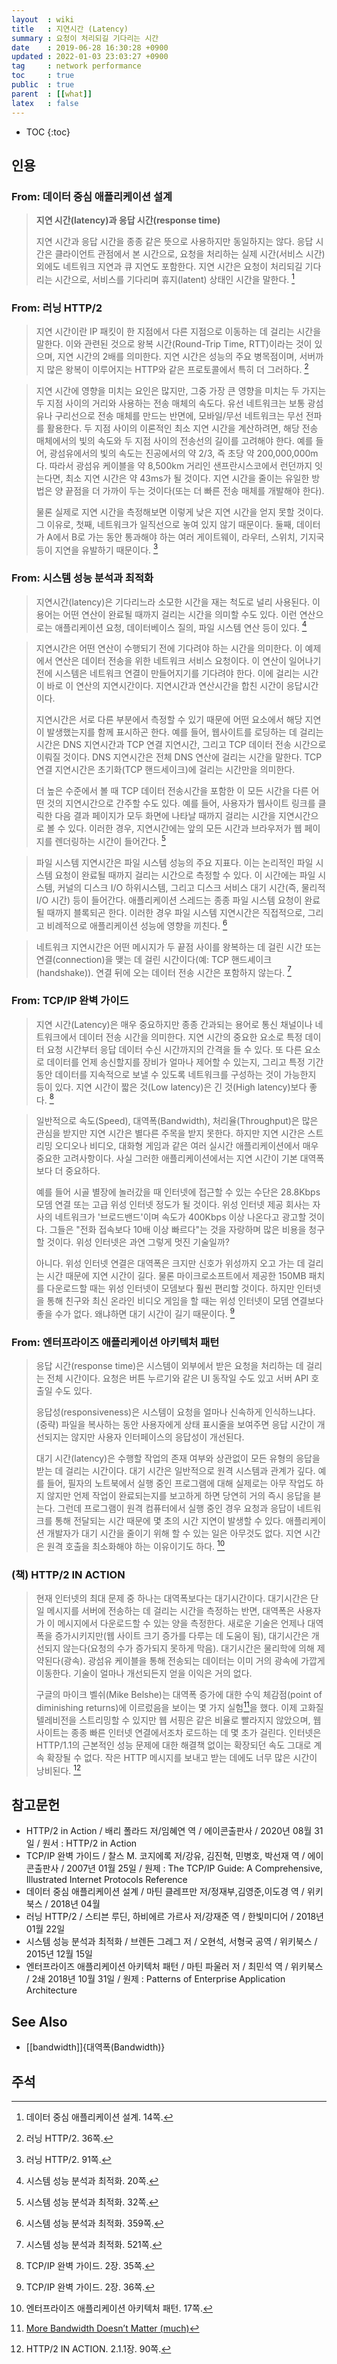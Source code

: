 ```yaml
---
layout  : wiki
title   : 지연시간 (Latency)
summary : 요청이 처리되길 기다리는 시간
date    : 2019-06-28 16:30:28 +0900
updated : 2022-01-03 23:03:27 +0900
tag     : network performance
toc     : true
public  : true
parent  : [[what]]
latex   : false
---
```

* TOC
{:toc}

## 인용

### From: 데이터 중심 애플리케이션 설계

> **지연 시간(latency)과 응답 시간(response time)**
>
> 지연 시간과 응답 시간을 종종 같은 뜻으로 사용하지만 동일하지는 않다.
응답 시간은 클라이언트 관점에서 본 시간으로, 요청을 처리하는 실제 시간(서비스 시간) 외에도 네트워크 지연과 큐 지연도 포함한다.
지연 시간은 요청이 처리되길 기다리는 시간으로, 서비스를 기다리며 휴지(latent) 상태인 시간을 말한다.
[^ddia-14]

### From: 러닝 HTTP/2

> 지연 시간이란 IP 패킷이 한 지점에서 다른 지점으로 이동하는 데 걸리는 시간을 말한다.
이와 관련된 것으로 왕복 시간(Round-Trip Time, RTT)이라는 것이 있으며, 지연 시간의 2배를 의미한다.
지연 시간은 성능의 주요 병목점이며, 서버까지 많은 왕복이 이루어지는 HTTP와 같은 프로토콜에서 특히 더 그러하다.
[^l-http2-36]

<span/>

> 지연 시간에 영향을 미치는 요인은 많지만,
그중 가장 큰 영향을 미치는 두 가지는 두 지점 사이의 거리와 사용하는 전송 매체의 속도다.
유선 네트워크는 보통 광섬유나 구리선으로 전송 매체를 만드는 반면에,
모바일/무선 네트워크는 무선 전파를 활용한다.
두 지점 사이의 이론적인 최소 지연 시간을 계산하려면,
해당 전송 매체에서의 빛의 속도와 두 지점 사이의 전송선의 길이를 고려해야 한다.
예를 들어, 광섬유에서의 빛의 속도는 진공에서의 약 2/3, 즉 초당 약 200,000,000m 다.
따라서 광섬유 케이블을 약 8,500km 거리인 샌프란시스코에서 런던까지 잇는다면,
최소 지연 시간은 약 43ms가 될 것이다.
지연 시간을 줄이는 유일한 방법은 양 끝점을 더 가까이 두는 것이다(또는 더 빠른 전송 매체를 개발해야 한다).
>
> 물론 실제로 지연 시간을 측정해보면 이렇게 낮은 지연 시간을 얻지 못할 것이다.
그 이유로, 첫째, 네트워크가 일직선으로 놓여 있지 않기 때문이다.
둘째, 데이터가 A에서 B로 가는 동안 통과해야 하는 여러 게이트웨이, 라우터, 스위치, 기지국 등이 지연을 유발하기 때문이다.
[^l-http2-91]

### From: 시스템 성능 분석과 최적화

> 지연시간(latency)은 기다리느라 소모한 시간을 재는 척도로 널리 사용된다.
이 용어는 어떤 연산이 완료될 때까지 걸리는 시간을 의미할 수도 있다.
이런 연산으로는 애플리케이션 요청, 데이터베이스 질의, 파일 시스템 연산 등이 있다.
[^system-20]

<span/>

> 지연시간은 어떤 연산이 수행되기 전에 기다려야 하는 시간을 의미한다.
이 예제에서 연산은 데이터 전송을 위한 네트워크 서비스 요청이다.
이 연산이 일어나기 전에 시스템은 네트워크 연결이 만들어지기를 기다려야 한다.
이에 걸리는 시간이 바로 이 연산의 지연시간이다.
지연시간과 연산시간을 합친 시간이 응답시간이다.
>
> 지연시간은 서로 다른 부분에서 측정할 수 있기 때문에 어떤 요소에서 해당 지연이 발생했는지를 함께 표시하곤 한다.
예를 들어, 웹사이트를 로딩하는 데 걸리는 시간은 DNS 지연시간과 TCP 연결 지연시간, 그리고 TCP 데이터 전송 시간으로 이뤄질 것이다.
DNS 지연시간은 전체 DNS 연산에 걸리는 시간을 말한다.
TCP 연결 지연시간은 초기화(TCP 핸드세이크)에 걸리는 시간만을 의미한다.
>
> 더 높은 수준에서 볼 때 TCP 데이터 전송시간을 포함한 이 모든 시간을 다른 어떤 것의 지연시간으로 간주할 수도 있다.
예를 들어, 사용자가 웹사이트 링크를 클릭한 다음 결과 페이지가 모두 화면에 나타날 때까지 걸리는 시간을 지연시간으로 볼 수 있다.
이러한 경우, 지연시간에는 앞의 모든 시간과 브라우저가 웹 페이지를 렌더링하는 시간이 들어간다.
[^system-32]

<span/>

> 파일 시스템 지연시간은 파일 시스템 성능의 주요 지표다.
이는 논리적인 파일 시스템 요청이 완료될 때까지 걸리는 시간으로 측정할 수 있다.
이 시간에는 파일 시스템, 커널의 디스크 I/O 하위시스템, 그리고 디스크 서비스 대기 시간(즉, 물리적 I/O 시간) 등이 들어간다.
애플리케이션 스레드는 종종 파일 시스템 요청이 완료될 때까지 블록되곤 한다.
이러한 경우 파일 시스템 지연시간은 직접적으로, 그리고 비례적으로 애플리케이션 성능에 영향을 끼친다.
[^system-359]

<span/>

> 네트워크 지연시간은 어떤 메시지가 두 끝점 사이를 왕복하는 데 걸린 시간 또는 연결(connection)을 맺는 데 걸린 시간이다(예: TCP 핸드셰이크(handshake)).
연결 뒤에 오는 데이터 전송 시간은 포함하지 않는다.
[^system-521]

### From: TCP/IP 완벽 가이드

> 지연 시간(Latency)은 매우 중요하지만 종종 간과되는 용어로 통신 채널이나 네트워크에서 데이터 전송 시간을 의미한다.
지연 시간의 중요한 요소로 특정 데이터 요청 시간부터 응답 데이터 수신 시간까지의 간격을 들 수 있다.
또 다른 요소로 데이터를 언제 송신할지를 장비가 얼마나 제어할 수 있는지,
그리고 특정 기간 동안 데이터를 지속적으로 보낼 수 있도록 네트워크를 구성하는 것이 가능한지 등이 있다.
지연 시간이 짧은 것(Low latency)은 긴 것(High latency)보다 좋다.
[^tcp-35]

<span/>

> 일반적으로 속도(Speed), 대역폭(Bandwidth), 처리율(Throughput)은 많은 관심을 받지만 지연 시간은 별다른 주목을 받지 못한다.
하지만 지연 시간은 스트리밍 오디오나 비디오, 대화형 게임과 같은 여러 실시간 애플리케이션에서 매우 중요한 고려사항이다.
사실 그러한 애플리케이션에서는 지연 시간이 기본 대역폭보다 더 중요하다.
>
> 예를 들어 시골 별장에 놀러갔을 때 인터넷에 접근할 수 있는 수단은 28.8Kbps 모뎀 연결 또는 고급 위성 인터넷 정도가 될 것이다.
위성 인터넷 제공 회사는 자사의 네트워크가 '브로드밴드'이며 속도가 400Kbps 이상 나온다고 광고할 것이다.
그들은 "전화 접속보다 10배 이상 빠르다"는 것을 자랑하며 많은 비용을 청구할 것이다.
위성 인터넷은 과연 그렇게 멋진 기술일까?
>
> 아니다. 위성 인터넷 연결은 대역폭은 크지만 신호가 위성까지 오고 가는 데 걸리는 시간 때문에 지연 시간이 길다.
물론 마이크로소프트에서 제공한 150MB 패치를 다운로드할 때는 위성 인터넷이 모뎀보다 훨씬 편리할 것이다.
하지만 인터넷을 통해 친구와 최신 온라인 비디오 게임을 할 때는 위성 인터넷이 모뎀 연결보다 좋을 수가 없다.
왜냐하면 대기 시간이 길기 때문이다.
[^tcp-36]

### From: 엔터프라이즈 애플리케이션 아키텍처 패턴

> 응답 시간(response time)은 시스템이 외부에서 받은 요청을 처리하는 데 걸리는 전체 시간이다. 요청은 버튼 누르기와 같은 UI 동작일 수도 있고 서버 API 호출일 수도 있다.
>
> 응답성(responsiveness)은 시스템이 요청을 얼마나 신속하게 인식하느냐다.
(중략)
파일을 복사하는 동안 사용자에게 상태 표시줄을 보여주면 응답 시간이 개선되지는 않지만 사용자 인터페이스의 응답성이 개선된다.
>
> 대기 시간(latency)은 수행할 작업의 존재 여부와 상관없이 모든 유형의 응답을 받는 데 걸리는 시간이다.
대기 시간은 일반적으로 원격 시스템과 관계가 깊다.
예를 들어, 필자의 노트북에서 실행 중인 프로그램에 대해 실제로는 아무 작업도 하지 않지만 언제 작업이 완료되는지를 보고하게 하면 당연히 거의 즉시 응답을 븓는다.
그런데 프로그램이 원격 컴퓨터에서 실행 중인 경우 요청과 응답이 네트워크를 통해 전달되는 시간 때문에 몇 초의 시간 지연이 발생할 수 있다.
애플리케이션 개발자가 대기 시간을 줄이기 위해 할 수 있는 일은 아무것도 없다.
지연 시간은 원격 호출을 최소화해야 하는 이유이기도 하다.
[^ent-arc-17]

### (책) HTTP/2 IN ACTION

> 현재 인터넷의 최대 문제 중 하나는 대역폭보다는 대기시간이다.
대기시간은 단일 메시지를 서버에 전송하는 데 걸리는 시간을 측정하는 반면, 대역폭은 사용자가 이 메시지에서 다운로드할 수 있는 양을 측정한다.
새로운 기술은 언제나 대역폭을 증가시키지만(웹 사이트 크기 증가를 다루는 데 도움이 됨), 대기시간은 개선되지 않는다(요청의 수가 증가되지 못하게 막음).
대기시간은 물리학에 의해 제약된다(광속).
광섬유 케이블을 통해 전송되는 데이터는 이미 거의 광속에 가깝게 이동한다.
기술이 얼마나 개선되든지 얻을 이익은 거의 없다.
>
> 구글의 마이크 벨쉬(Mike Belshe)는 대역폭 증가에 대한 수익 체감점(point of diminishing returns)에 이르렀음을 보이는 몇 가지 실험[^belshe]을 했다.
이제 고화질 텔레비전을 스트리밍할 수 있지만 웹 서핑은 같은 비율로 빨라지지 않았으며,
웹 사이트는 종종 빠른 인터넷 연결에서조차 로드하는 데 몇 초가 걸린다.
인터넷은 HTTP/1.1의 근본적인 성능 문제에 대한 해결책 없이는 확장되던 속도 그대로 계속 확장될 수 없다.
작은 HTTP 메시지를 보내고 받는 데에도 너무 많은 시간이 낭비된다.
[^http2-in-action-90]

## 참고문헌

* HTTP/2 in Action / 배리 폴라드 저/임혜연 역 / 에이콘출판사 / 2020년 08월 31일 / 원서 : HTTP/2 in Action
* TCP/IP 완벽 가이드 / 찰스 M. 코지에록 저/강유, 김진혁, 민병호, 박선재 역 / 에이콘출판사 / 2007년 01월 25일 / 원제 : The TCP/IP Guide: A Comprehensive, Illustrated Internet Protocols Reference
* 데이터 중심 애플리케이션 설계 / 마틴 클레프만 저/정재부,김영준,이도경 역 / 위키북스 / 2018년 04월
* 러닝 HTTP/2 / 스티븐 루딘, 하비에르 가르사 저/강재준 역 / 한빛미디어 / 2018년 01월 22일
* 시스템 성능 분석과 최적화 / 브렌든 그레그 저 / 오현석, 서형국 공역 / 위키북스 / 2015년 12월 15일
* 엔터프라이즈 애플리케이션 아키텍처 패턴 / 마틴 파울러 저 / 최민석 역 / 위키북스 / 2쇄 2018년 10월 31일 / 원제 : Patterns of Enterprise Application Architecture

## See Also

* [[bandwidth]]{대역폭(Bandwidth)}

## 주석

[belshe]: https://docs.google.com/a/chromium.org/viewer?a=v&pid=sites&srcid=Y2hyb21pdW0ub3JnfGRldnxneDoxMzcyOWI1N2I4YzI3NzE2
[^belshe]: [More Bandwidth Doesn’t Matter (much)][belshe]

[^ddia-14]: 데이터 중심 애플리케이션 설계. 14쪽.
[^ent-arc-17]: 엔터프라이즈 애플리케이션 아키텍처 패턴. 17쪽.
[^http2-in-action-90]: HTTP/2 IN ACTION. 2.1.1장. 90쪽.
[^l-http2-36]: 러닝 HTTP/2. 36쪽.
[^l-http2-91]: 러닝 HTTP/2. 91쪽.
[^system-20]: 시스템 성능 분석과 최적화. 20쪽.
[^system-32]: 시스템 성능 분석과 최적화. 32쪽.
[^system-359]: 시스템 성능 분석과 최적화. 359쪽.
[^system-521]: 시스템 성능 분석과 최적화. 521쪽.
[^tcp-35]: TCP/IP 완벽 가이드. 2장. 35쪽.
[^tcp-36]: TCP/IP 완벽 가이드. 2장. 36쪽.
